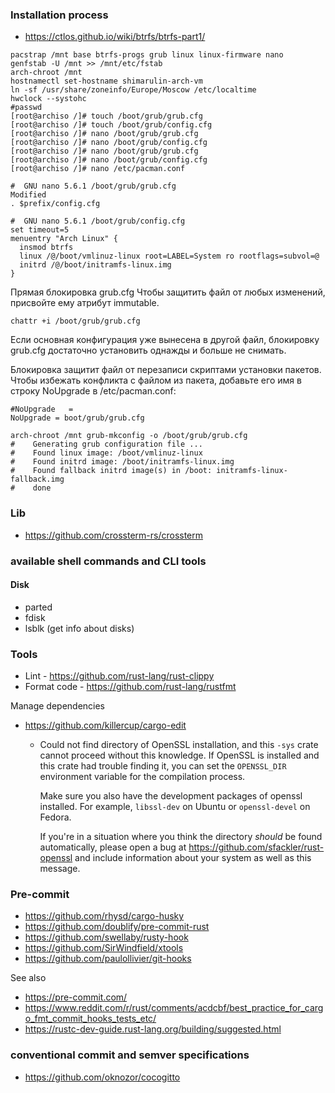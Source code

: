 ### Installation process

- https://ctlos.github.io/wiki/btrfs/btrfs-part1/

```shell
pacstrap /mnt base btrfs-progs grub linux linux-firmware nano
genfstab -U /mnt >> /mnt/etc/fstab
arch-chroot /mnt
hostnamectl set-hostname shimarulin-arch-vm
ln -sf /usr/share/zoneinfo/Europe/Moscow /etc/localtime
hwclock --systohc
#passwd
[root@archiso /]# touch /boot/grub/grub.cfg
[root@archiso /]# touch /boot/grub/config.cfg
[root@archiso /]# nano /boot/grub/grub.cfg
[root@archiso /]# nano /boot/grub/config.cfg
[root@archiso /]# nano /boot/grub/grub.cfg
[root@archiso /]# nano /boot/grub/config.cfg
[root@archiso /]# nano /etc/pacman.conf
```

```shell
#  GNU nano 5.6.1 /boot/grub/grub.cfg                                                                                                                                                                                          Modified
. $prefix/config.cfg
```

```shell
#  GNU nano 5.6.1 /boot/grub/config.cfg  
set timeout=5
menuentry "Arch Linux" {
  insmod btrfs
  linux /@/boot/vmlinuz-linux root=LABEL=System ro rootflags=subvol=@
  initrd /@/boot/initramfs-linux.img
}
```

Прямая блокировка grub.cfg
Чтобы защитить файл от любых изменений, присвойте ему атрибут immutable.
```shell
chattr +i /boot/grub/grub.cfg
```
Если основная конфигурация уже вынесена в другой файл, блокировку grub.cfg достаточно установить однажды и больше не снимать.

Блокировка защитит файл от перезаписи скриптами установки пакетов. Чтобы избежать конфликта с файлом из пакета, добавьте его имя в строку NoUpgrade в /etc/pacman.conf:

```shell
#NoUpgrade   =
NoUpgrade = boot/grub/grub.cfg
```

```shell
arch-chroot /mnt grub-mkconfig -o /boot/grub/grub.cfg
#    Generating grub configuration file ...
#    Found linux image: /boot/vmlinuz-linux
#    Found initrd image: /boot/initramfs-linux.img
#    Found fallback initrd image(s) in /boot: initramfs-linux-fallback.img
#    done
```

### Lib

- https://github.com/crossterm-rs/crossterm

### available shell commands and CLI tools

#### Disk

- parted
- fdisk
- lsblk (get info about disks)

### Tools

- Lint - https://github.com/rust-lang/rust-clippy
- Format code - https://github.com/rust-lang/rustfmt

Manage dependencies

- https://github.com/killercup/cargo-edit
    -  Could not find directory of OpenSSL installation, and this `-sys` crate cannot
        proceed without this knowledge. If OpenSSL is installed and this crate had
        trouble finding it,  you can set the `OPENSSL_DIR` environment variable for the
        compilation process.
           
        Make sure you also have the development packages of openssl installed.
        For example, `libssl-dev` on Ubuntu or `openssl-devel` on Fedora.
        
        If you're in a situation where you think the directory *should* be found
        automatically, please open a bug at https://github.com/sfackler/rust-openssl
        and include information about your system as well as this message.

### Pre-commit

- https://github.com/rhysd/cargo-husky
- https://github.com/doublify/pre-commit-rust
- https://github.com/swellaby/rusty-hook
- https://github.com/SirWindfield/xtools
- https://github.com/paulollivier/git-hooks

See also

- https://pre-commit.com/
- https://www.reddit.com/r/rust/comments/acdcbf/best_practice_for_cargo_fmt_commit_hooks_tests_etc/
- https://rustc-dev-guide.rust-lang.org/building/suggested.html

###  conventional commit and semver specifications

- https://github.com/oknozor/cocogitto
